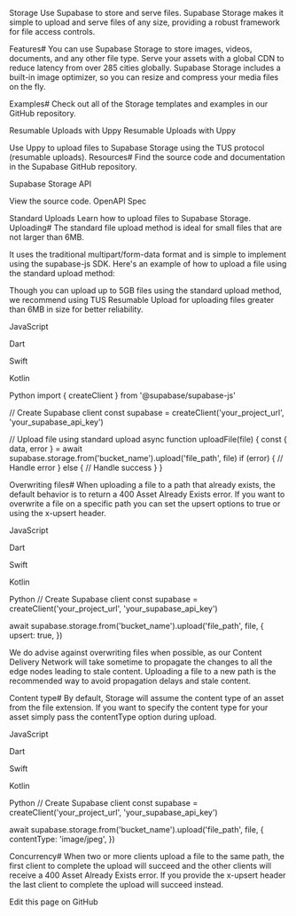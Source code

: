 Storage
Use Supabase to store and serve files.
Supabase Storage makes it simple to upload and serve files of any size, providing a robust framework for file access controls.

Features#
You can use Supabase Storage to store images, videos, documents, and any other file type. Serve your assets with a global CDN to reduce latency from over 285 cities globally. Supabase Storage includes a built-in image optimizer, so you can resize and compress your media files on the fly.

Examples#
Check out all of the Storage templates and examples in our GitHub repository.

Resumable Uploads with Uppy
Resumable Uploads with Uppy

Use Uppy to upload files to Supabase Storage using the TUS protocol (resumable uploads).
Resources#
Find the source code and documentation in the Supabase GitHub repository.

Supabase Storage API

View the source code.
OpenAPI Spec

Standard Uploads
Learn how to upload files to Supabase Storage.
Uploading#
The standard file upload method is ideal for small files that are not larger than 6MB.

It uses the traditional multipart/form-data format and is simple to implement using the supabase-js SDK. Here's an example of how to upload a file using the standard upload method:

Though you can upload up to 5GB files using the standard upload method, we recommend using TUS Resumable Upload for uploading files greater than 6MB in size for better reliability.


JavaScript

Dart

Swift

Kotlin

Python
import { createClient } from '@supabase/supabase-js'

// Create Supabase client
const supabase = createClient('your_project_url', 'your_supabase_api_key')

// Upload file using standard upload
async function uploadFile(file) {
  const { data, error } = await supabase.storage.from('bucket_name').upload('file_path', file)
  if (error) {
    // Handle error
  } else {
    // Handle success
  }
}

Overwriting files#
When uploading a file to a path that already exists, the default behavior is to return a 400 Asset Already Exists error.
If you want to overwrite a file on a specific path you can set the upsert options to true or using the x-upsert header.


JavaScript

Dart

Swift

Kotlin

Python
// Create Supabase client
const supabase = createClient('your_project_url', 'your_supabase_api_key')

await supabase.storage.from('bucket_name').upload('file_path', file, {
  upsert: true,
})

We do advise against overwriting files when possible, as our Content Delivery Network will take sometime to propagate the changes to all the edge nodes leading to stale content.
Uploading a file to a new path is the recommended way to avoid propagation delays and stale content.

Content type#
By default, Storage will assume the content type of an asset from the file extension. If you want to specify the content type for your asset simply pass the contentType option during upload.


JavaScript

Dart

Swift

Kotlin

Python
// Create Supabase client
const supabase = createClient('your_project_url', 'your_supabase_api_key')

await supabase.storage.from('bucket_name').upload('file_path', file, {
  contentType: 'image/jpeg',
})

Concurrency#
When two or more clients upload a file to the same path, the first client to complete the upload will succeed and the other clients will receive a 400 Asset Already Exists error.
If you provide the x-upsert header the last client to complete the upload will succeed instead.

Edit this page on GitHub


